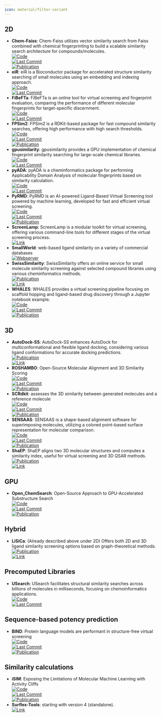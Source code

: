 ```yaml
---
icon: material/filter-variant
---
```



## **2D**
- **Chem-Faiss**: Chem-Faiss utilizes vector similarity search from Faiss combined with chemical fingerprinting to build a scalable similarity search architecture for compounds/molecules.  
	[![Code](https://img.shields.io/github/stars/ritabratamaiti/Chem-Faiss?style=for-the-badge&logo=github)](https://github.com/ritabratamaiti/Chem-Faiss)  
	[![Last Commit](https://img.shields.io/github/last-commit/ritabratamaiti/Chem-Faiss?style=for-the-badge&logo=github)](https://github.com/ritabratamaiti/Chem-Faiss)  
	[![Publication](https://img.shields.io/badge/Publication-Citations:N/A-blue?style=for-the-badge&logo=bookstack)](267277104)  
- **eiR**: eiR is a Bioconductor package for accelerated structure similarity searching of small molecules using an embedding and indexing approach.  
	[![Code](https://img.shields.io/github/stars/girke-lab/eiR?style=for-the-badge&logo=github)](https://github.com/girke-lab/eiR)  
	[![Last Commit](https://img.shields.io/github/last-commit/girke-lab/eiR?style=for-the-badge&logo=github)](https://github.com/girke-lab/eiR)  
- **FiBeFTa**: FiBeFTa is an online tool for virtual screening and fingerprint evaluation, comparing the performance of different molecular fingerprints for target-specific discernment.  
	[![Code](https://img.shields.io/github/stars/OriolVillaro/FiBeFTa?style=for-the-badge&logo=github)](https://github.com/OriolVillaro/FiBeFTa)  
	[![Last Commit](https://img.shields.io/github/last-commit/OriolVillaro/FiBeFTa?style=for-the-badge&logo=github)](https://github.com/OriolVillaro/FiBeFTa)  
- **FPSim2**: FPSim2 is a RDKit-based package for fast compound similarity searches, offering high performance with high search thresholds.  
	[![Code](https://img.shields.io/github/stars/chembl/FPSim2?style=for-the-badge&logo=github)](https://github.com/chembl/FPSim2)  
	[![Last Commit](https://img.shields.io/github/last-commit/chembl/FPSim2?style=for-the-badge&logo=github)](https://github.com/chembl/FPSim2)  
	[![Publication](https://img.shields.io/badge/Publication-Citations:72-blue?style=for-the-badge&logo=bookstack)](https://doi.org/10.1021/ci600358f)  
- **gpusimilarity**: gpusimilarity provides a GPU implementation of chemical fingerprint similarity searching for large-scale chemical libraries.  
	[![Code](https://img.shields.io/github/stars/schrodinger/gpusimilarity?style=for-the-badge&logo=github)](https://github.com/schrodinger/gpusimilarity)  
	[![Last Commit](https://img.shields.io/github/last-commit/schrodinger/gpusimilarity?style=for-the-badge&logo=github)](https://github.com/schrodinger/gpusimilarity)  
- **pyADA**: pyADA is a cheminformatics package for performing Applicability Domain Analysis of molecular fingerprints based on similarity calculation.  
	[![Code](https://img.shields.io/github/stars/jeffrichardchemistry/pyADA?style=for-the-badge&logo=github)](https://github.com/jeffrichardchemistry/pyADA)  
	[![Last Commit](https://img.shields.io/github/last-commit/jeffrichardchemistry/pyADA?style=for-the-badge&logo=github)](https://github.com/jeffrichardchemistry/pyADA)  
- **PyRMD**: PyRMD is an AI-powered Ligand-Based Virtual Screening tool powered by machine learning, developed for fast and efficient virtual screening.  
	[![Code](https://img.shields.io/github/stars/cosconatilab/PyRMD?style=for-the-badge&logo=github)](https://github.com/cosconatilab/PyRMD?tab=readme-ov-file)  
	[![Last Commit](https://img.shields.io/github/last-commit/cosconatilab/PyRMD?style=for-the-badge&logo=github)](https://github.com/cosconatilab/PyRMD?tab=readme-ov-file)  
	[![Publication](https://img.shields.io/badge/Publication-Citations:28-blue?style=for-the-badge&logo=bookstack)](https://doi.org/10.1021/acs.jcim.1c00653)  
- **ScreenLamp**: ScreenLamp is a modular toolkit for virtual screening, offering various command-line tools for different stages of the virtual screening process.  
	[![Link](https://img.shields.io/badge/Link-online-brightgreen?style=for-the-badge&logo=cachet&logoColor=65FF8F)](https://psa-lab.github.io/screenlamp/user_guide/tools/)  
- **SmallWorld**: web-based ligand similarity on a variety of commercial databases  
	[![Webserver](https://img.shields.io/badge/Webserver-online-brightgreen?style=for-the-badge&logo=cachet&logoColor=65FF8F)](https://sw.docking.org/search.html)  
- **SwissSimilarity**: SwissSimilarity offers an online service for small molecule similarity screening against selected compound libraries using various cheminformatics methods.  
	[![Publication](https://img.shields.io/badge/Publication-Citations:75-blue?style=for-the-badge&logo=bookstack)](https://doi.org/10.3390%2Fijms23020811)  
	[![Link](https://img.shields.io/badge/Link-online-brightgreen?style=for-the-badge&logo=cachet&logoColor=65FF8F)](http://www.swisssimilarity.ch/)  
- **WHALES**: WHALES provides a virtual screening pipeline focusing on scaffold hopping and ligand-based drug discovery through a Jupyter notebook example.  
	[![Code](https://img.shields.io/github/stars/grisoniFr/scaffold_hopping_whales?style=for-the-badge&logo=github)](https://github.com/grisoniFr/scaffold_hopping_whales/blob/master/code/virtual_screening_pipeline.ipynb)  
	[![Last Commit](https://img.shields.io/github/last-commit/grisoniFr/scaffold_hopping_whales?style=for-the-badge&logo=github)](https://github.com/grisoniFr/scaffold_hopping_whales/blob/master/code/virtual_screening_pipeline.ipynb)  
	[![Publication](https://img.shields.io/badge/Publication-Citations:27-blue?style=for-the-badge&logo=bookstack)](https://doi.org/10.1038%2Fs41598-018-34677-0)  

## **3D**
- **AutoDock-SS**: AutoDock-SS enhances AutoDock for multiconformational and flexible ligand docking, considering various ligand conformations for accurate docking predictions.  
	[![Publication](https://img.shields.io/badge/Publication-Citations:0-blue?style=for-the-badge&logo=bookstack)](https://doi.org/10.1021/acs.jcim.4c00136)  
	[![Link](https://img.shields.io/badge/Link-offline-red?style=for-the-badge&logo=xamarin&logoColor=red)](https://www.semanticscholar.org/paper/AutoDock-SS%3A-AutoDock-for-Multiconformational-Ni-Wang/6a967759d3ab27e076e570238a7f8ce029bfc0e7)  
- **ROSHAMBO**: Open-Source Molecular Alignment and 3D Similarity Scoring  
	[![Code](https://img.shields.io/github/stars/molecularinformatics/roshambo?style=for-the-badge&logo=github)](https://github.com/molecularinformatics/roshambo)  
	[![Last Commit](https://img.shields.io/github/last-commit/molecularinformatics/roshambo?style=for-the-badge&logo=github)](https://github.com/molecularinformatics/roshambo)  
	[![Publication](https://img.shields.io/badge/Publication-Citations:0-blue?style=for-the-badge&logo=bookstack)](https://doi.org/10.1021/acs.jcim.4c01225)  
- **SCRdkit**: assesses the 3D similarity between generated molecules and a reference molecule  
	[![Code](https://img.shields.io/github/stars/oxpig/DEVELOP?style=for-the-badge&logo=github)](https://github.com/oxpig/DEVELOP/blob/main/analysis/calc_SC_RDKit.py)  
	[![Last Commit](https://img.shields.io/github/last-commit/oxpig/DEVELOP?style=for-the-badge&logo=github)](https://github.com/oxpig/DEVELOP/blob/main/analysis/calc_SC_RDKit.py)  
	[![Publication](https://img.shields.io/badge/Publication-Citations:48-blue?style=for-the-badge&logo=bookstack)](https://doi.org/10.1039/d1sc02436a)  
- **SENSAAS**: SENSAAS is a shape-based alignment software for superimposing molecules, utilizing a colored point-based surface representation for molecular comparison.  
	[![Code](https://img.shields.io/github/stars/SENSAAS/sensaas?style=for-the-badge&logo=github)](https://github.com/SENSAAS/sensaas)  
	[![Last Commit](https://img.shields.io/github/last-commit/SENSAAS/sensaas?style=for-the-badge&logo=github)](https://github.com/SENSAAS/sensaas)  
	[![Publication](https://img.shields.io/badge/Publication-Citations:3-blue?style=for-the-badge&logo=bookstack)](https://doi.org/10.1002/minf.202000081)  
- **ShaEP**: ShaEP aligns two 3D molecular structures and computes a similarity index, useful for virtual screening and 3D QSAR methods.  
	[![Publication](https://img.shields.io/badge/Publication-Citations:171-blue?style=for-the-badge&logo=bookstack)](https://doi.org/10.1021/ci800315d)  
	[![Link](https://img.shields.io/badge/Link-online-brightgreen?style=for-the-badge&logo=cachet&logoColor=65FF8F)](https://users.abo.fi/mivainio/shaep/)  

## **GPU**
- **Open_ChemSearch**: Open-Source Approach to GPU-Accelerated Substructure Search  
	[![Code](https://img.shields.io/github/stars/ZIFODS/Open_ChemSearch?style=for-the-badge&logo=github)](https://github.com/ZIFODS/Open_ChemSearch)  
	[![Last Commit](https://img.shields.io/github/last-commit/ZIFODS/Open_ChemSearch?style=for-the-badge&logo=github)](https://github.com/ZIFODS/Open_ChemSearch)  
	[![Publication](https://img.shields.io/badge/Publication-Citations:0-blue?style=for-the-badge&logo=bookstack)](https://doi.org/10.1021/acs.jcim.4c00679)  

## **Hybrid**
- **LiSiCa**: (Already described above under 2D) Offers both 2D and 3D ligand similarity screening options based on graph-theoretical methods.  
	[![Publication](https://img.shields.io/badge/Publication-Citations:72-blue?style=for-the-badge&logo=bookstack)](https://doi.org/10.1021/acs.jcim.5b00136)  
	[![Link](https://img.shields.io/badge/Link-online-brightgreen?style=for-the-badge&logo=cachet&logoColor=65FF8F)](http://insilab.org/lisica/)  

## **Precomputed Libraries**
- **USearch**: USearch facilitates structural similarity searches across billions of molecules in milliseconds, focusing on chemoinformatics applications.  
	[![Code](https://img.shields.io/github/stars/ashvardanian/usearch-molecules?style=for-the-badge&logo=github)](https://github.com/ashvardanian/usearch-molecules)  
	[![Last Commit](https://img.shields.io/github/last-commit/ashvardanian/usearch-molecules?style=for-the-badge&logo=github)](https://github.com/ashvardanian/usearch-molecules)  

## **Sequence-based potency prediction**
- **BIND**: Protein language models are performant in structure-free virtual screening  
	[![Code](https://img.shields.io/github/stars/Chokyotager/BIND?style=for-the-badge&logo=github)](https://github.com/Chokyotager/BIND)  
	[![Last Commit](https://img.shields.io/github/last-commit/Chokyotager/BIND?style=for-the-badge&logo=github)](https://github.com/Chokyotager/BIND)  
	[![Publication](https://img.shields.io/badge/Publication-Citations:0-blue?style=for-the-badge&logo=bookstack)](https://doi.org/10.1093/bib/bbae480)  

## **Similarity calculations**
- **iSIM**: Exposing the Limitations of Molecular Machine Learning with Activity Cliffs  
	[![Code](https://img.shields.io/github/stars/mqcomplab/iSIM?style=for-the-badge&logo=github)](https://github.com/mqcomplab/iSIM/blob/main/iSIM_example.ipynb)  
	[![Last Commit](https://img.shields.io/github/last-commit/mqcomplab/iSIM?style=for-the-badge&logo=github)](https://github.com/mqcomplab/iSIM/blob/main/iSIM_example.ipynb)  
	[![Publication](https://img.shields.io/badge/Publication-Citations:70-blue?style=for-the-badge&logo=bookstack)](https://doi.org/10.1021/acs.jcim.2c01073)  
- **Surflex-Tools**: starting with version 4 (standalone).  
	[![Link](https://img.shields.io/badge/Link-online-brightgreen?style=for-the-badge&logo=cachet&logoColor=65FF8F)](http://www.biopharmics.com/)  
